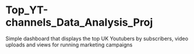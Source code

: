 # Top_YT-channels_Data_Analysis_Proj
Simple dashboard that displays the top UK Youtubers by subscribers, video uploads and views for running marketing campaigns 
